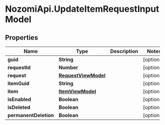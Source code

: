 # NozomiApi.UpdateItemRequestInputModel

## Properties
Name | Type | Description | Notes
------------ | ------------- | ------------- | -------------
**guid** | **String** |  | [optional] 
**requestId** | **Number** |  | [optional] 
**request** | [**RequestViewModel**](RequestViewModel.md) |  | [optional] 
**itemGuid** | **String** |  | [optional] 
**item** | [**ItemViewModel**](ItemViewModel.md) |  | [optional] 
**isEnabled** | **Boolean** |  | [optional] 
**isDeleted** | **Boolean** |  | [optional] 
**permanentDeletion** | **Boolean** |  | [optional] 

